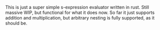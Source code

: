 This is just a super simple s-expression evaluator written in rust. Still massive WIP, but functional for what it does now. So far it just supports addition and multiplication, but arbitrary nesting is fully supported, as it should be.
